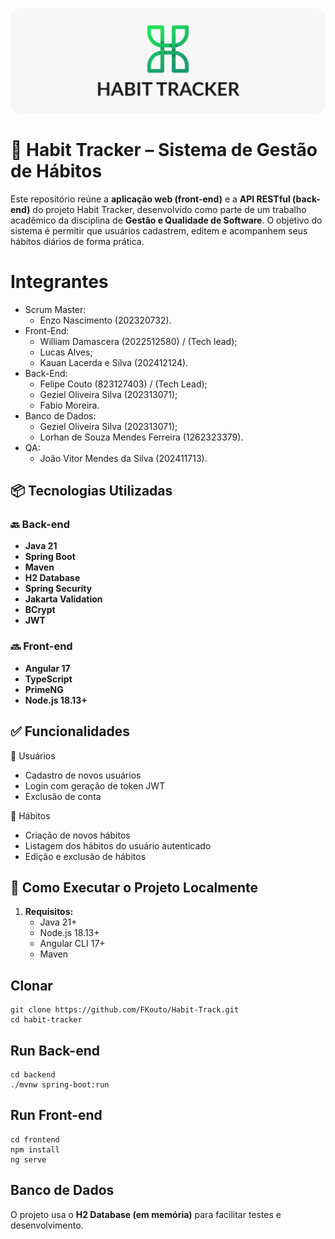 ![img](https://raw.githubusercontent.com/FKouto/Habit-Track/refs/heads/main/header-repo-img.png)
# 🧠 Habit Tracker – Sistema de Gestão de Hábitos

Este repositório reúne a **aplicação web (front-end)** e a **API RESTful (back-end)** do projeto Habit Tracker, desenvolvido como parte de um trabalho acadêmico da disciplina de **Gestão e Qualidade de Software**. O objetivo do sistema é permitir que usuários cadastrem, editem e acompanhem seus hábitos diários de forma prática.

# Integrantes
- Scrum Master: <br>
    - Enzo Nascimento (202320732). <br>
- Front-End: <br>
    - William Damascera (2022512580) / (Tech lead); <br>
    - Lucas Alves; <br>
    -  Kauan Lacerda e Silva (202412124). <br>
- Back-End:
    - Felipe Couto (823127403) / (Tech Lead); <br>
    - Geziel Oliveira Silva (202313071);<br>
    - Fabio Moreira. <br>
- Banco de Dados: <br>
    - Geziel Oliveira Silva (202313071); <br>
    - Lorhan de Souza Mendes Ferreira (1262323379). <br>
- QA: <br>
    - João Vitor Mendes da Silva (202411713). <br>

## 📦 Tecnologias Utilizadas

### 🔙 Back-end
- **Java 21**
- **Spring Boot**
- **Maven**
- **H2 Database**
- **Spring Security**
- **Jakarta Validation**
- **BCrypt**
- **JWT**

### 🔜 Front-end
- **Angular 17**
- **TypeScript**
- **PrimeNG**
- **Node.js 18.13+**
## ✅ Funcionalidades
👤 Usuários
- Cadastro de novos usuários
- Login com geração de token JWT
- Exclusão de conta

📌 Hábitos
- Criação de novos hábitos
- Listagem dos hábitos do usuário autenticado
- Edição e exclusão de hábitos

## 🚀 Como Executar o Projeto Localmente
1. **Requisitos:**
    - Java 21+
    - Node.js 18.13+
    - Angular CLI 17+
    - Maven

## Clonar
```
git clone https://github.com/FKouto/Habit-Track.git
cd habit-tracker
```

## Run Back-end
```
cd backend
./mvnw spring-boot:run
```

## Run Front-end
```
cd frontend
npm install
ng serve
```

## Banco de Dados
O projeto usa o **H2 Database (em memória)** para facilitar testes e desenvolvimento.
